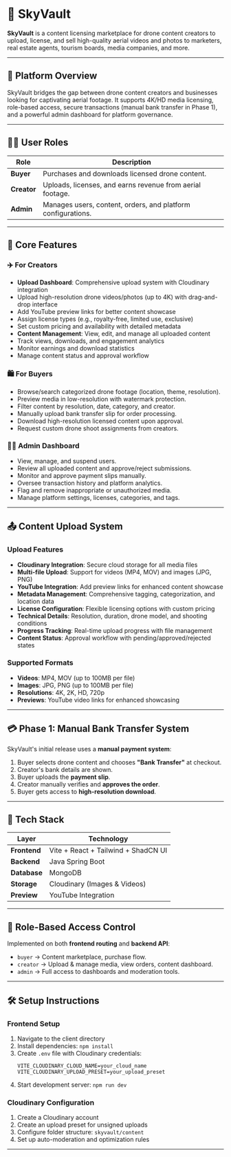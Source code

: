 # 🌌 SkyVault

**SkyVault** is a content licensing marketplace for drone content creators to upload, license, and sell high-quality aerial videos and photos to marketers, real estate agents, tourism boards, media companies, and more.

---

## 🚀 Platform Overview

SkyVault bridges the gap between drone content creators and businesses looking for captivating aerial footage. It supports 4K/HD media licensing, role-based access, secure transactions (manual bank transfer in Phase 1), and a powerful admin dashboard for platform governance.

---

## 🧑‍💼 User Roles

| Role        | Description                                                  |
| ----------- | ------------------------------------------------------------ |
| **Buyer**   | Purchases and downloads licensed drone content.              |
| **Creator** | Uploads, licenses, and earns revenue from aerial footage.    |
| **Admin**   | Manages users, content, orders, and platform configurations. |

---

## 🔑 Core Features

### ✈️ For Creators

- **Upload Dashboard**: Comprehensive upload system with Cloudinary integration
- Upload high-resolution drone videos/photos (up to 4K) with drag-and-drop interface
- Add YouTube preview links for better content showcase
- Assign license types (e.g., royalty-free, limited use, exclusive)
- Set custom pricing and availability with detailed metadata
- **Content Management**: View, edit, and manage all uploaded content
- Track views, downloads, and engagement analytics
- Monitor earnings and download statistics
- Manage content status and approval workflow

### 🛍️ For Buyers

- Browse/search categorized drone footage (location, theme, resolution).
- Preview media in low-resolution with watermark protection.
- Filter content by resolution, date, category, and creator.
- Manually upload bank transfer slip for order processing.
- Download high-resolution licensed content upon approval.
- Request custom drone shoot assignments from creators.

### 🧑‍💻 Admin Dashboard

- View, manage, and suspend users.
- Review all uploaded content and approve/reject submissions.
- Monitor and approve payment slips manually.
- Oversee transaction history and platform analytics.
- Flag and remove inappropriate or unauthorized media.
- Manage platform settings, licenses, categories, and tags.

---

## 📤 Content Upload System

### Upload Features

- **Cloudinary Integration**: Secure cloud storage for all media files
- **Multi-file Upload**: Support for videos (MP4, MOV) and images (JPG, PNG)
- **YouTube Integration**: Add preview links for enhanced content showcase
- **Metadata Management**: Comprehensive tagging, categorization, and location data
- **License Configuration**: Flexible licensing options with custom pricing
- **Technical Details**: Resolution, duration, drone model, and shooting conditions
- **Progress Tracking**: Real-time upload progress with file management
- **Content Status**: Approval workflow with pending/approved/rejected states

### Supported Formats

- **Videos**: MP4, MOV (up to 100MB per file)
- **Images**: JPG, PNG (up to 100MB per file)
- **Resolutions**: 4K, 2K, HD, 720p
- **Previews**: YouTube video links for enhanced showcasing

---

## 💳 Phase 1: Manual Bank Transfer System

SkyVault's initial release uses a **manual payment system**:

1. Buyer selects drone content and chooses **"Bank Transfer"** at checkout.
2. Creator's bank details are shown.
3. Buyer uploads the **payment slip**.
4. Creator manually verifies and **approves the order**.
5. Buyer gets access to **high-resolution download**.

---

## 🧱 Tech Stack

| Layer        | Technology                          |
| ------------ | ----------------------------------- |
| **Frontend** | Vite + React + Tailwind + ShadCN UI |
| **Backend**  | Java Spring Boot                    |
| **Database** | MongoDB                             |
| **Storage**  | Cloudinary (Images & Videos)        |
| **Preview**  | YouTube Integration                 |

---

## 🔐 Role-Based Access Control

Implemented on both **frontend routing** and **backend API**:

- `buyer` → Content marketplace, purchase flow.
- `creator` → Upload & manage media, view orders, content dashboard.
- `admin` → Full access to dashboards and moderation tools.

---

## 🛠️ Setup Instructions

### Frontend Setup

1. Navigate to the client directory
2. Install dependencies: `npm install`
3. Create `.env` file with Cloudinary credentials:
   ```
   VITE_CLOUDINARY_CLOUD_NAME=your_cloud_name
   VITE_CLOUDINARY_UPLOAD_PRESET=your_upload_preset
   ```
4. Start development server: `npm run dev`

### Cloudinary Configuration

1. Create a Cloudinary account
2. Create an upload preset for unsigned uploads
3. Configure folder structure: `skyvault/content`
4. Set up auto-moderation and optimization rules

---
